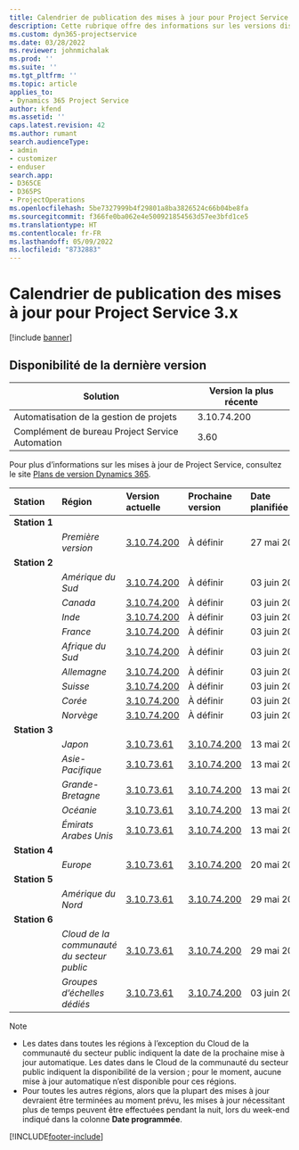 ```yaml
---
title: Calendrier de publication des mises à jour pour Project Service 3.x
description: Cette rubrique offre des informations sur les versions disponibles et à venir de Dynamics 365 Project Service Automation.
ms.custom: dyn365-projectservice
ms.date: 03/28/2022
ms.reviewer: johnmichalak
ms.prod: ''
ms.suite: ''
ms.tgt_pltfrm: ''
ms.topic: article
applies_to:
- Dynamics 365 Project Service
author: kfend
ms.assetid: ''
caps.latest.revision: 42
ms.author: rumant
search.audienceType:
- admin
- customizer
- enduser
search.app:
- D365CE
- D365PS
- ProjectOperations
ms.openlocfilehash: 5be7327999b4f29801a8ba3826524c66b04be8fa
ms.sourcegitcommit: f366fe0ba062e4e500921854563d57ee3bfd1ce5
ms.translationtype: HT
ms.contentlocale: fr-FR
ms.lasthandoff: 05/09/2022
ms.locfileid: "8732883"
---
```

# <a name="update-release-schedule-for-project-service-3x"></a>Calendrier de publication des mises à jour pour Project Service 3.x

[!include [banner](../includes/psa-now-project-operations.md)]

## <a name="latest-version-availability"></a>Disponibilité de la dernière version

| Solution  | Version la plus récente |
|-------|----|
| Automatisation de la gestion de projets    | 3.10.74.200 |
| Complément de bureau Project Service Automation                | 3.60          |

Pour plus d’informations sur les mises à jour de Project Service, consultez le site [Plans de version Dynamics 365](/dynamics365/release-plans/). 

| Station  | Région | Version actuelle | Prochaine version |  Date planifiée
| :---   | :---   | :---   | :---   |:---   |         
|<strong>Station 1</strong> | |  |  | |
| | <i>Première version</i> | [3.10.74.200](whats-new-ur43.md) | À définir | 27 mai 2022
|<strong>Station 2</strong> | |  |  | |
| | <i>Amérique du Sud</i> | [3.10.74.200](whats-new-ur43.md) | À définir | 03 juin 2022
| | <i>Canada</i> | [3.10.74.200](whats-new-ur43.md) | À définir | 03 juin 2022
| | <i>Inde</i> | [3.10.74.200](whats-new-ur43.md) | À définir | 03 juin 2022
| | <i>France</i> | [3.10.74.200](whats-new-ur43.md) | À définir | 03 juin 2022
| | <i>Afrique du Sud</i> | [3.10.74.200](whats-new-ur43.md) | À définir | 03 juin 2022
| | <i>Allemagne</i> | [3.10.74.200](whats-new-ur43.md) | À définir | 03 juin 2022
| | <i>Suisse</i> | [3.10.74.200](whats-new-ur43.md) | À définir | 03 juin 2022
| | <i>Corée</i> | [3.10.74.200](whats-new-ur43.md) | À définir | 03 juin 2022
| | <i>Norvège</i> | [3.10.74.200](whats-new-ur43.md) | À définir | 03 juin 2022
|<strong>Station 3</strong> | |  |  | |
| | <i>Japon</i> | [3.10.73.61](whats-new-ur-42.md) | [3.10.74.200](whats-new-ur43.md) | 13 mai 2022
| | <i>Asie-Pacifique</i> | [3.10.73.61](whats-new-ur-42.md) | [3.10.74.200](whats-new-ur43.md) | 13 mai 2022
| | <i>Grande-Bretagne</i> | [3.10.73.61](whats-new-ur-42.md) | [3.10.74.200](whats-new-ur43.md) | 13 mai 2022
| | <i>Océanie</i> | [3.10.73.61](whats-new-ur-42.md) | [3.10.74.200](whats-new-ur43.md) | 13 mai 2022
| | <i>Émirats Arabes Unis</i> | [3.10.73.61](whats-new-ur-42.md) | [3.10.74.200](whats-new-ur43.md) | 13 mai 2022
|<strong>Station 4</strong> | |  |  | |
| | <i>Europe</i> | [3.10.73.61](whats-new-ur-42.md) | [3.10.74.200](whats-new-ur43.md) | 20 mai 2022
|<strong>Station 5</strong> | |  |  | |
| | <i>Amérique du Nord</i> | [3.10.73.61](whats-new-ur-42.md) | [3.10.74.200](whats-new-ur43.md) | 29 mai 2022
|<strong>Station 6</strong> | |  |  | |
| | <i>Cloud de la communauté du secteur public</i> | [3.10.73.61](whats-new-ur-42.md) | [3.10.74.200](whats-new-ur43.md) | 29 mai 2022
| | <i>Groupes d’échelles dédiés</i> | [3.10.73.61](whats-new-ur-42.md) | [3.10.74.200](whats-new-ur43.md) | 03 juin 2022




>[!Note]
> - Les dates dans toutes les régions à l’exception du Cloud de la communauté du secteur public indiquent la date de la prochaine mise à jour automatique. Les dates dans le Cloud de la communauté du secteur public indiquent la disponibilité de la version ; pour le moment, aucune mise à jour automatique n’est disponible pour ces régions.
> - Pour toutes les autres régions, alors que la plupart des mises à jour devraient être terminées au moment prévu, les mises à jour nécessitant plus de temps peuvent être effectuées pendant la nuit, lors du week-end indiqué dans la colonne **Date programmée**.


[!INCLUDE[footer-include](../includes/footer-banner.md)]

